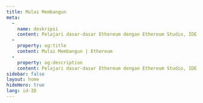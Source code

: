 ```yaml
---
title: Mulai Membangun
meta:
  - 
    name: deskripsi
    content: Pelajari dasar-dasar Ethereum dengan Ethereum Studio, IDE berbasis web kami untuk kamu yang ingin membuat dan menguji smart contract.
  - 
    property: og:title
    content: Mulai Membangun | Ethereum
  - 
    property: og:description
    content: Pelajari dasar-dasar Ethereum dengan Ethereum Studio, IDE berbasis web kami untuk kamu yang ingin membuat dan menguji smart contract.
sidebar: false
layout: home
hideHero: true
lang: id-ID
---
```


<BuildPage />